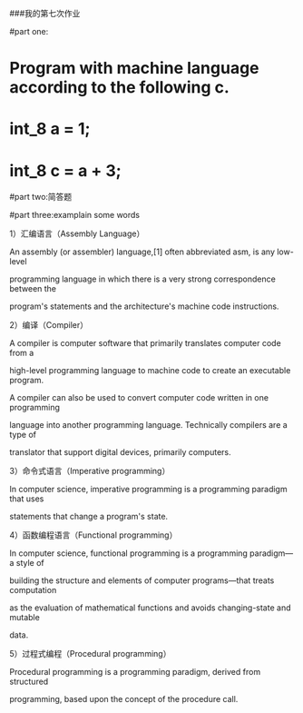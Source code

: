 ###我的第七次作业  

#part one:
#  Program with machine language according to the following c.
#  int_8 a = 1; 
#  int_8 c = a + 3;  

#part two:简答题

#part three:examplain some words

1）汇编语言（Assembly Language）   

An assembly (or assembler) language,[1] often abbreviated asm, is any low-level 

programming language in which there is a very strong correspondence between the 

program's statements and the architecture's machine code instructions.

2）编译（Compiler）

A compiler is computer software that primarily translates computer code from a  

high-level programming language to machine code to create an executable program. 

A compiler can also be used to convert computer code written in one programming 

language into another programming language. Technically compilers are a type of 

translator that support digital devices, primarily computers. 

3）命令式语言（Imperative programming）

In computer science, imperative programming is a programming paradigm that uses 

statements that change a program's state. 

4）函数编程语言（Functional programming）

In computer science, functional programming is a programming paradigm—a style of 

building the structure and elements of computer programs—that treats computation 

as the evaluation of mathematical functions and avoids changing-state and mutable 

data.

5）过程式编程（Procedural programming）

Procedural programming is a programming paradigm, derived from structured 

programming, based upon the concept of the procedure call.
